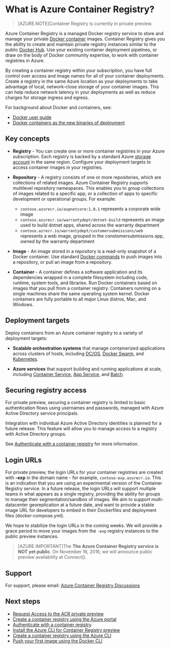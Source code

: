 <properties
   pageTitle="Azure Container Registry introduction | Microsoft Azure"
   description="Introduction to the Azure Container Registry service, providing cloud-based, managed, private Docker registries."
   services="container-registry"
   documentationCenter=""
   authors="stevelas"
   manager="balans"
   editor="dlepow"
   tags=""
   keywords=""/>

<tags
   ms.service="container-registry"
   ms.devlang="na"
   ms.topic="get-started-article"
   ms.tgt_pltfrm="na"
   ms.workload="na"
   ms.date="11/01/2016"
   ms.author="stevelas"/>



# What is Azure Container Registry?

>[AZURE.NOTE]Container Registry is currently in private preview.

Azure Container Registry is a managed Docker registry service to store and manage your private [Docker container](https://www.docker.com/what-docker) images. Container Registry gives you the ability to create and maintain private registry instances similar to the public [Docker Hub](http://hub.docker.com). Use your existing container deployment pipelines, or draw on the body of Docker community expertise, to work with container registries in Azure.

By creating a container registry within your subscription, you have full control over access and image names for all of your container deployments. Create a registry in the same Azure location as your deployments to take advantage of local, network-close storage of your container images. This can help reduce network latency in your deployments as well as reduce charges for storage ingress and egress.

For background about Docker and containers, see:

* [Docker user guide](https://docs.docker.com/engine/userguide/)
* [Docker containers as the new binaries of deployment](https://blogs.msdn.microsoft.com/stevelasker/2016/05/26/docker-containers-as-the-new-binaries-of-deployment/) 


## Key concepts

* **Registry** - You can create one or more container registries in your Azure subscription. Each registry is backed by a standard Azure [storage account](https://azure.microsoft.com/en-us/documentation/articles/storage-introduction/) in the same region. Configure your deployment targets to access container images in your registries. 

* **Repository** - A registry consists of one or more repositories, which are collections of related images. Azure Container Registry supports multilevel repository namespaces. This enables you to group collections of images related to a specific app, or a collection of apps to specific development or operational groups. For example:

    * `contoso.azurecr.io/aspnetcore:1.0.1` represents a corporate wide image
    * `contoso.azurecr.io/warrantydept/dotnet-build` represents an image used to build dotnet apps, shared across the warranty department
    * `contoso.azrecr.io/warrantydept/customersubmissions/web` represents a web image, grouped in the constomersubmissions app, owned by the warranty department

* **Image** - An image stored in a repository is a read-only snapshot of a Docker container. Use standard [Docker commands](https://docs.docker.com/engine/reference/commandline/) to push images into a repository, or pull an image from a repository.

* **Container** - A container defines a software application and its dependencies wrapped in a complete filesystem including code, runtime, system tools, and libraries. Run Docker containers based on images that you pull from a container registry. Containers running on a single machines share the same operating system kernel. Docker containers are fully portable to all major Linux distros, Mac, and Windows.




## Deployment targets
Deploy containers from an Azure container registry to a variety of deployment targets:

* **Scalable orchestration systems** that manage containerized applications across clusters of hosts, including [DC/OS](https://docs.mesosphere.com/), [Docker Swarm](https://docs.docker.com/swarm/), and [Kubernetes](http://kubernetes.io/docs/).

* **Azure services** that support building and running applications at scale, including [Container Service](https://azure.microsoft.com/en-us/documentation/services/container-service/), [App Service](https://azure.microsoft.com/en-us/documentation/services/app-service/), and [Batch](https://azure.microsoft.com/en-us/documentation/services/batch/). 

## Securing registry access
For private preview, securing a container registry is limited to basic authentication flows using usernames and passwords, managed with Azure Active Directory service principals. 

Integration with individual Azure Active Directory identities is planned for a future release. This feature will allow you to manage access to a registry with Active Directory groups. 

See [Authenticate with a container registry](./container-registry-authentication.md) for more information.


## Login URLs
For private preview, the login URLs for your container registries are created with **-exp** in the domain name - for example, `contoso-exp.azurecr.io`. This is an indication that you are using an experimental version of the Container Registry service. In a future release, the login URLs will support multiple teams in what appears as a single registry, providing the ability for groups to manage their segmentation/sandbox of images. We aim to support multi-datacenter georeplication at a future date, and want to provide a stable image URL for developers to embed in their Dockerfiles and deployment files (docker-compose.yml). 

We hope to stabilize the login URLs in the coming weeks. We will provide a grace period to move your images from the `-exp` registry instances to the public preview instances.





>[AZURE.IMPORTANT]The **The Azure Container Registry service is NOT yet public**. On November 16, 2016, we will announce public preview availability at Connect().

## Support
For support, please email: [Azure Container Registry Discussions](mailto:acr-disc@microsoft.com)

## Next steps
* [Request Access to the ACR private preview](./container-registry-get-access.md)
* [Create a container registry using the Azure portal ](./container-registry-get-started-portal.md)
* [Authenticate with a container registry](container-registry-authentication.md) 
* [Install the Azure CLI for Container Registry preview](./container-registry-get-started-azure-cli-install.md)
* [Create a container registry using the Azure CLI](./container-registry-get-started-docker-cli.md)
* [Push your first image using the Docker CLI](./container-registry-get-started-docker-cli.md)

 
